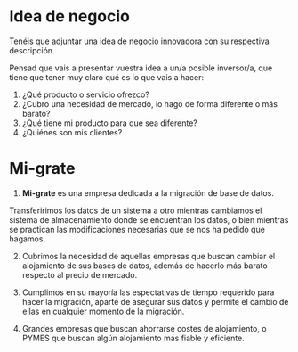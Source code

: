 # Idea de negocio

Tenéis que adjuntar una idea de negocio innovadora con su respectiva 
descripción.

Pensad que vais a presentar vuestra idea a un/a posible inversor/a, 
que tiene que tener muy claro qué es lo que vais a hacer:

1. ¿Qué producto o servicio ofrezco?
2. ¿Cubro una necesidad de mercado, lo hago de forma diferente o más barato?
3. ¿Qué tiene mi producto para que sea diferente?
4. ¿Quiénes son mis clientes?


# Mi-grate

1. **Mi-grate** es una empresa dedicada a la migración de base de datos. 

Transferirimos los datos de un sistema a otro mientras cambiamos el sistema 
de almacenamiento donde se encuentran los datos, o bien mientras se practican 
las modificaciones necesarias que se nos ha pedido que hagamos.  

2. Cubrimos la necesidad de aquellas empresas que buscan cambiar el 
alojamiento de sus bases de datos, además de hacerlo más barato respecto al
precio de mercado.

3. Cumplimos en su mayoría las espectativas de tiempo requerido para hacer
la migración, aparte de asegurar sus datos y permite el cambio de ellas en
cualquier momento de la migración.

4. Grandes empresas que buscan ahorrarse costes de alojamiento, o PYMES que
buscan algún alojamiento más fiable y eficiente.
